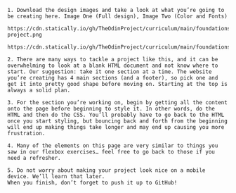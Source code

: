 

    1. Download the design images and take a look at what you’re going to be creating here. Image One (Full design), Image Two (Color and Fonts)

    https://cdn.statically.io/gh/TheOdinProject/curriculum/main/foundations/html_css/project/odin-project.png

    https://cdn.statically.io/gh/TheOdinProject/curriculum/main/foundations/html_css/project/colors_and_stuff.pn

    2. There are many ways to tackle a project like this, and it can be overwhelming to look at a blank HTML document and not know where to start. Our suggestion: take it one section at a time. The website you’re creating has 4 main sections (and a footer), so pick one and get it into pretty good shape before moving on. Starting at the top is always a solid plan.
    
    3. For the section you’re working on, begin by getting all the content onto the page before beginning to style it. In other words, do the HTML and then do the CSS. You’ll probably have to go back to the HTML once you start styling, but bouncing back and forth from the beginning will end up making things take longer and may end up causing you more frustration.
    
    4. Many of the elements on this page are very similar to things you saw in our flexbox exercises… feel free to go back to those if you need a refresher.
    
    5. Do not worry about making your project look nice on a mobile device. We’ll learn that later.
    When you finish, don’t forget to push it up to GitHub!

